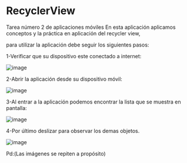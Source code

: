 # RecyclerView
Tarea número 2 de aplicaciones móviles
En esta aplicación aplicamos conceptos y la práctica en aplicación del recycler view,

para utilizar la aplicación debe seguir los siguientes pasos:

1-Verificar que su dispositivo este conectado a internet:

![image](https://user-images.githubusercontent.com/76917360/203208976-b548c419-6790-4495-a552-f6b9ba37b75f.png)

2-Abrir la aplicación desde su dispositivo móvil:

![image](https://user-images.githubusercontent.com/76917360/203208529-3d351bb8-371f-4122-8815-1a7fa9d9238d.png)

3-Al entrar a la aplicación podemos encontrar la lista que se muestra en pantalla:

![image](https://user-images.githubusercontent.com/76917360/203208797-3cf7406a-581e-46fa-9105-f17e6942ce72.png)

4-Por último deslizar para observar los demas objetos.

![image](https://user-images.githubusercontent.com/76917360/203208894-5e0ba8a8-ef46-4af2-ba8a-581f12efb0f0.png)

Pd:(Las imágenes se repiten a propósito)
